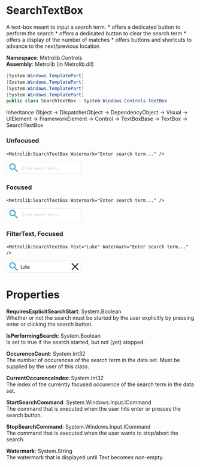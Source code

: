 # SearchTextBox  

A text-box meant to input a search term.
                * offers a dedicated button to perform the search
                * offers a dedicated button to clear the search term
                * offers a display of the number of matches
                * offers buttons and shortcuts to advance to the next/previous location

**Namespace**: Metrolib.Controls  
**Assembly**: Metrolib (in Metrolib.dll)  

```C#
[System.Windows.TemplatePart]
[System.Windows.TemplatePart]
[System.Windows.TemplatePart]
[System.Windows.TemplatePart]
public class SearchTextBox : System.Windows.Controls.TextBox
```

Inheritance Object -> DispatcherObject -> DependencyObject -> Visual -> UIElement -> FrameworkElement -> Control -> TextBoxBase -> TextBox -> SearchTextBox
### Unfocused

```xaml
<Metrolib:SearchTextBox Watermark="Enter search term..." />

```
![Image of SearchTextBox, Unfocused](Unfocused.png)

### Focused

```xaml
<Metrolib:SearchTextBox Watermark="Enter search term..." />

```
![Image of SearchTextBox, Focused](Focused.png)

### FilterText, Focused

```xaml
<Metrolib:SearchTextBox Text="Luke" Watermark="Enter search term..." />

```
![Image of SearchTextBox, FilterText, Focused](FilterText__Focused.png)

# Properties  

**RequiresExplicitSearchStart**: System.Boolean  
Whether or not the search must be started by the user explicitly by pressing enter or clicking the search button.

**IsPerformingSearch**: System.Boolean  
Is set to true if the search started, but not (yet) stopped.

**OccurenceCount**: System.Int32  
The number of occurences of the search term in the data set.
                Must be supplied by the user of this class.

**CurrentOccurenceIndex**: System.Int32  
The index of the currently focused occurence of the search term in the data set.

**StartSearchCommand**: System.Windows.Input.ICommand  
The command that is executed when the user hits enter or presses the search button.

**StopSearchCommand**: System.Windows.Input.ICommand  
The command that is executed when the user wants to stop/abort the search.

**Watermark**: System.String  
The watermark that is displayed until Text becomes non-empty.

